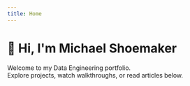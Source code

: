 ```yaml
---
title: Home
---
```


# 👋 Hi, I'm Michael Shoemaker

Welcome to my Data Engineering portfolio.  
Explore projects, watch walkthroughs, or read articles below.
